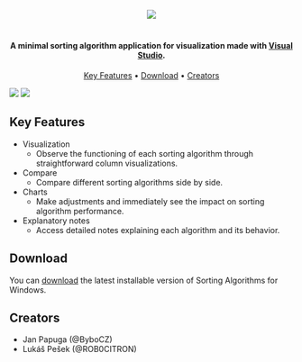 
<h1 align="center">
	<br>
<a><img src="https://github.com/ROB0CITRON/SortingProject/assets/97798689/fa49f921-db98-416d-b542-9d8e70bfb197"> </a>
	<br>
<h1/>
	
<h4 align="center">A minimal sorting algorithm application for visualization made with <a href="https://visualstudio.microsoft.com/cs/">Visual Studio</a>.</h4>

<p align="center">
  <a href="#key-features">Key Features</a> •
  <a href="#download">Download</a> •
  <a href="#creators">Creators</a> 
</p>

<a align="center">
<img src="https://github.com/ROB0CITRON/SortingProject/assets/97798689/fe588aa2-852f-4cec-b193-bb30227e219f">
<a/>	
	
<a align="center">
<img src="https://github.com/ROB0CITRON/SortingProject/assets/97798689/3ff38a83-b0a7-4810-a93b-3ce6133f244e">
<a/>


## Key Features

* Visualization
  - Observe the functioning of each sorting algorithm through straightforward column visualizations.
* Compare
  - Compare different sorting algorithms side by side.
* Charts
  - Make adjustments and immediately see the impact on sorting algorithm performance.
* Explanatory notes
  - Access detailed notes explaining each algorithm and its behavior.

## Download

You can [download](https://github.com/amitmerchant1990/electron-markdownify/releases/tag/v1.2.0) the latest installable version of Sorting Algorithms for Windows.

## Creators
* Jan Papuga (@ByboCZ)
* Lukáš Pešek (@ROB0CITRON)


